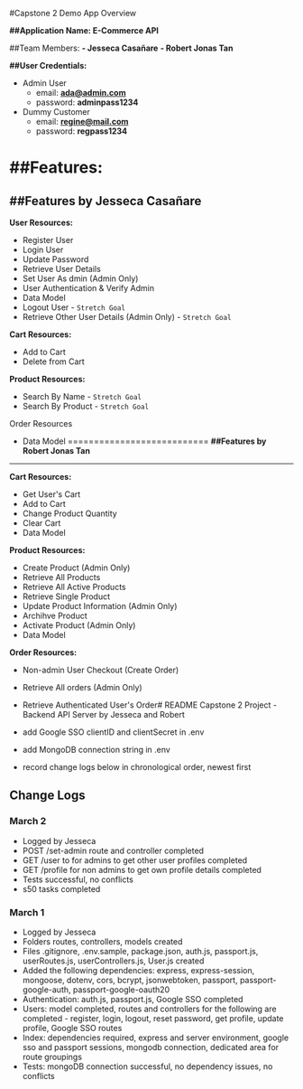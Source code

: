 #Capstone 2 Demo App Overview

**##Application Name: E-Commerce API**

##Team Members:
**- Jesseca Casañare**
**- Robert Jonas Tan**

**##User Credentials:**
- Admin User
	- email: **ada@admin.com**
	- password: **adminpass1234**
- Dummy Customer
	- email: **regine@mail.com**
	- password: **regpass1234**

**##Features:**
============================
**##Features by Jesseca Casañare**
------------------------------
**User Resources:**
- Register User
- Login User
- Update Password
- Retrieve User Details
- Set User As dmin (Admin Only)
- User Authentication & Verify Admin
- Data Model
- Logout User - `Stretch Goal`
- Retrieve Other User Details (Admin Only) - `Stretch Goal`

**Cart Resources:**
- Add to Cart
- Delete from Cart

**Product Resources:**
- Search By Name - `Stretch Goal`
- Search By Product - `Stretch Goal`

Order Resources
- Data Model
===========================
**##Features by Robert Jonas Tan**
----------------------------
**Cart Resources:**
- Get User's Cart
- Add to Cart
- Change Product Quantity
- Clear Cart
- Data Model

**Product Resources:**
- Create Product (Admin Only)
- Retrieve All Products
- Retrieve All Active Products
- Retrieve Single Product
- Update Product Information (Admin Only)
- Archihve Product
- Activate Product (Admin Only)
- Data Model

**Order Resources:**
- Non-admin User Checkout (Create Order)
- Retrieve All orders (Admin Only)
- Retrieve Authenticated User's Order# README
Capstone 2 Project - Backend API Server
by Jesseca and Robert

- add Google SSO clientID and clientSecret in .env
- add MongoDB connection string in .env
- record change logs below in chronological order, newest first


## Change Logs

### March 2

- Logged by Jesseca
- POST /set-admin route and controller completed
- GET /user to for admins to get other user profiles completed
- GET /profile for non admins to get own profile details completed
- Tests successful, no conflicts
- s50 tasks completed


### March 1

- Logged by Jesseca
- Folders routes, controllers, models created
- Files .gitignore, .env.sample, package.json, auth.js, passport.js, userRoutes.js, userControllers.js, User.js created
- Added the following dependencies: express, express-session, mongoose, dotenv, cors, bcrypt, jsonwebtoken, passport, passport-google-auth, passport-google-oauth20
- Authentication: auth.js, passport.js, Google SSO completed
- Users: model completed, routes and controllers for the following are completed - register, login, logout, reset password, get profile, update profile, Google SSO routes
- Index: dependencies required, express and server environment, google sso and passport sessions, mongodb connection, dedicated area for route groupings
- Tests: mongoDB connection successful, no dependency issues, no conflicts

